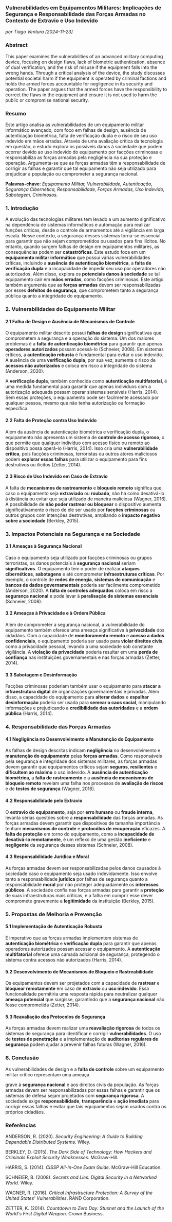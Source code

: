 ### **Vulnerabilidades em Equipamentos Militares: Implicações de Segurança e Responsabilidade das Forças Armadas no Contexto de Extravio e Uso Indevido**

_por Tiago Ventura [2024-11-23]_

### **Abstract**

This paper examines the vulnerabilities of an advanced military computing device, focusing on design flaws, lack of biometric authentication, absence of dual verification, and the risk of misuse if the equipment falls into the wrong hands. Through a critical analysis of the device, the study discusses potential societal harm if the equipment is operated by criminal factions and holds the armed forces accountable for negligence in its security and operation. The paper argues that the armed forces have the responsibility to correct the flaws in the equipment and ensure it is not used to harm the public or compromise national security.

### **Resumo**

Este artigo analisa as vulnerabilidades de um equipamento militar informático avançado, com foco em falhas de design, ausência de autenticação biométrica, falta de verificação dupla e o risco de seu uso indevido em mãos erradas. Através de uma avaliação crítica da tecnologia em questão, o estudo explora os possíveis danos à sociedade que podem ocorrer devido ao uso indevido do equipamento por facções criminosas e responsabiliza as forças armadas pela negligência na sua proteção e operação. Argumenta-se que as forças armadas têm a responsabilidade de corrigir as falhas e garantir que tal equipamento não seja utilizado para prejudicar a população ou comprometer a segurança nacional.

**Palavras-chave**: _Equipamento Militar, Vulnerabilidade, Autenticação, Segurança Cibernética, Responsabilidade, Forças Armadas, Uso Indevido, Sabotagem, Criminosos._

### **1. Introdução**

A evolução das tecnologias militares tem levado a um aumento significativo na dependência de sistemas informáticos e automação para realizar funções críticas, desde o controle de armamentos até a vigilância em larga escala. Nesse contexto, a segurança desses sistemas torna-se essencial para garantir que não sejam comprometidos ou usados para fins ilícitos. No entanto, quando surgem falhas de design em equipamentos militares, as consequências podem ser **catastróficas**. Este estudo foca em um **equipamento militar informático** que possui várias vulnerabilidades críticas, incluindo a **ausência de autenticação biométrica**, a **falta de verificação dupla** e a incapacidade de impedir seu uso por operadores não autorizados. Além disso, explora os **potenciais danos à sociedade** se tal equipamento cair em **mãos erradas**, como facções criminosas. Este artigo também argumenta que as **forças armadas** devem ser responsabilizadas por esses **defeitos de segurança**, que comprometem tanto a segurança pública quanto a integridade do equipamento.

### **2. Vulnerabilidades do Equipamento Militar**

#### **2.1 Falha de Design e Ausência de Mecanismos de Controle**

O equipamento militar descrito possui **falhas de design** significativas que comprometem a segurança e a operação do sistema. Um dos maiores problemas é a **falta de autenticação biométrica** para garantir que apenas **operadores autorizados** possam acessá-lo (Schneier, 2008). Em sistemas críticos, a **autenticação robusta** é fundamental para evitar o uso indevido. A ausência de uma **verificação dupla**, por sua vez, aumenta o risco de **acessos não autorizados** e coloca em risco a integridade do sistema (Anderson, 2020).

A **verificação dupla**, também conhecida como **autenticação multifatorial**, é uma medida fundamental para garantir que apenas indivíduos com a autorização adequada possam operar sistemas sensíveis (Harris, 2014). Sem essas proteções, o equipamento pode ser facilmente acessado por qualquer pessoa, mesmo que não tenha autorização ou formação específica.

#### **2.2 Falta de Proteção contra Uso Indevido**

Além da ausência de autenticação biométrica e verificação dupla, o equipamento não apresenta um sistema de **controle de acesso rigoroso**, o que permite que qualquer indivíduo com acesso físico ou remoto ao dispositivo possa operá-lo (Harris, 2014). Isso cria uma **vulnerabilidade crítica**, pois facções criminosas, terroristas ou outros atores maliciosos podem **explorar essas falhas** para utilizar o equipamento para fins destrutivos ou ilícitos (Zetter, 2014).

#### **2.3 Risco de Uso Indevido em Caso de Extravio**

A falta de **mecanismos de rastreamento** e **bloqueio remoto** significa que, caso o equipamento seja **extraviado** ou **roubado**, não há como desativá-lo à distância ou evitar que seja utilizado de maneira maliciosa (Wagner, 2016). A possibilidade de **não poder rastrear ou bloquear** o dispositivo aumenta significativamente o risco de ele ser usado por **facções criminosas** ou outros grupos com intenções destrutivas, ampliando o **impacto negativo sobre a sociedade** (Berkley, 2015).

### **3. Impactos Potenciais na Segurança e na Sociedade**

#### **3.1 Ameaças à Segurança Nacional**

Caso o equipamento seja utilizado por facções criminosas ou grupos terroristas, os danos potenciais à **segurança nacional** seriam **significativos**. O equipamento tem o poder de realizar **ataques cibernéticos**, **sabotagens** e até comprometer **infraestruturas críticas**. Por exemplo, o controle de **redes de energia**, **sistemas de comunicação** e **bancos de dados governamentais** poderia ser facilmente comprometido (Anderson, 2020). A **falta de controles adequados** coloca em risco a **segurança nacional** e pode levar à **paralisação de sistemas essenciais** (Schneier, 2008).

#### **3.2 Ameaças à Privacidade e à Ordem Pública**

Além de comprometer a segurança nacional, a vulnerabilidade do equipamento também oferece uma ameaça significativa à **privacidade** dos cidadãos. Com a capacidade de **monitoramento remoto** e **acesso a dados confidenciais**, o equipamento poderia ser usado para **violar direitos civis**, como a privacidade pessoal, levando a uma sociedade sob constante vigilância. A **violação da privacidade** poderia resultar em uma **perda de confiança** nas instituições governamentais e nas forças armadas (Zetter, 2014).

#### **3.3 Sabotagem e Desinformação**

Facções criminosas poderiam também usar o equipamento para **atacar a infraestrutura digital** de organizações governamentais e privadas. Além disso, a capacidade do equipamento para **alterar dados** e **espalhar desinformação** poderia ser usada para **semear o caos social**, manipulando informações e prejudicando a **credibilidade das autoridades** e a **ordem pública** (Harris, 2014).

### **4. Responsabilidade das Forças Armadas**

#### **4.1 Negligência no Desenvolvimento e Manutenção do Equipamento**

As falhas de design descritas indicam **negligência** no desenvolvimento e **manutenção do equipamento** pelas **forças armadas**. Como responsáveis pela segurança e integridade dos sistemas militares, as forças armadas devem garantir que equipamentos críticos sejam **seguros**, **resilientes** e **dificultem ao máximo** o uso indevido. A **ausência de autenticação biométrica**, a **falta de rastreamento** e a **ausência de mecanismos de bloqueio remoto** revelam uma falha nos processos de **avaliação de riscos** e de **testes de segurança** (Wagner, 2016).

#### **4.2 Responsabilidade pelo Extravio**

O **extravio do equipamento**, seja por **erro humano** ou **fraude interna**, levanta sérias questões sobre a **responsabilidade** das forças armadas. As forças armadas devem garantir que dispositivos de tamanha importância tenham **mecanismos de controle** e **protocólos de recuperação** eficazes. A **falta de proteção** em torno do equipamento, como a **incapacidade de desativá-lo remotamente**, é um reflexo de uma gestão **ineficiente** e **negligente** da segurança desses sistemas (Schneier, 2008).

#### **4.3 Responsabilidade Jurídica e Moral**

As forças armadas devem ser responsabilizadas pelos danos causados à sociedade caso o equipamento seja usado indevidamente. Isso envolve tanto a responsabilidade **jurídica** por falhas de segurança quanto a responsabilidade **moral** por não proteger adequadamente os **interesses públicos**. A sociedade confia nas forças armadas para garantir a **proteção** de suas infraestruturas mais críticas, e a falha em cumprir esse dever compromete gravemente a **legitimidade** da instituição (Berkley, 2015).

### **5. Propostas de Melhoria e Prevenção**

#### **5.1 Implementação de Autenticação Robusta**

É imperativo que as forças armadas implementem sistemas de **autenticação biométrica** e **verificação dupla** para garantir que apenas operadores autorizados possam acessar o equipamento. A **autenticação multifatorial** oferece uma camada adicional de segurança, protegendo o sistema contra acessos não autorizados (Harris, 2014).

#### **5.2 Desenvolvimento de Mecanismos de Bloqueio e Rastreabilidade**

Os equipamentos devem ser projetados com a capacidade de **rastrear** e **bloquear remotamente** em caso de **extravio** ou **uso indevido**. Essa funcionalidade permitiria uma resposta rápida para neutralizar qualquer **ameaça potencial** que surgisse, garantindo que a **segurança nacional** não fosse comprometida (Zetter, 2014).

#### **5.3 Reavaliação dos Protocolos de Segurança**

As forças armadas devem realizar uma **reavaliação rigorosa** de todos os sistemas de segurança para identificar e corrigir **vulnerabilidades**. O uso de **testes de penetração** e a implementação de **auditorias regulares de segurança** podem ajudar a prevenir falhas futuras (Wagner, 2016).

### **6. Conclusão**

As vulnerabilidades de design e a **falta de controle** sobre um equipamento militar crítico representam uma ameaça

grave à **segurança nacional** e aos direitos civis da população. As forças armadas devem ser responsabilizadas por essas falhas e garantir que os sistemas de defesa sejam projetados com **segurança rigorosa**. A sociedade exige **responsabilidade**, **transparência** e **ação imediata** para corrigir essas falhas e evitar que tais equipamentos sejam usados contra os próprios cidadãos.

### **Referências**

ANDERSON, R. (2020). _Security Engineering: A Guide to Building Dependable Distributed Systems_. Wiley.

BERKLEY, D. (2015). _The Dark Side of Technology: How Hackers and Criminals Exploit Security Weaknesses_. McGraw-Hill.

HARRIS, S. (2014). _CISSP All-in-One Exam Guide_. McGraw-Hill Education.

SCHNEIER, B. (2008). _Secrets and Lies: Digital Security in a Networked World_. Wiley.

WAGNER, R. (2016). _Critical Infrastructure Protection: A Survey of the United States' Vulnerabilities_. RAND Corporation.

ZETTER, K. (2014). _Countdown to Zero Day: Stuxnet and the Launch of the World's First Digital Weapon_. Crown Business.
